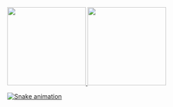 <div>
<a href="https://github.com/IsadorAlcantara">
  <img loading="lazy" height="180em" src="https://github-readme-stats.vercel.app/api?username=IsadoraAlcantara&show_icons=true&theme=dracula&include_all_commits=true&count_private=true"/>
  <img loading="lazy" height="180em" src="https://github-readme-stats.vercel.app/api/top-langs/?username=IsadoraAlcantara&layout=compact&langs_count=7&theme=dracula"/>
</div>

![Snake animation](https://github.com/IsadoraAlcantara/IsadoraAlcantara/blob/output/github-contribution-grid-snake.svg)
